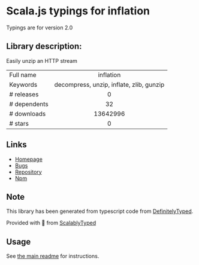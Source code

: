 
# Scala.js typings for inflation

Typings are for version 2.0

## Library description:
Easily unzip an HTTP stream

|                    |                 |
| ------------------ | :-------------: |
| Full name          | inflation |
| Keywords           | decompress, unzip, inflate, zlib, gunzip |
| # releases         | 0 |
| # dependents       | 32 |
| # downloads        | 13642996 |
| # stars            | 0 |

## Links
- [Homepage](https://github.com/stream-utils/inflation#readme)
- [Bugs](https://github.com/stream-utils/inflation/issues)
- [Repository](https://github.com/stream-utils/inflation)
- [Npm](https://www.npmjs.com/package/inflation)
    


## Note
This library has been generated from typescript code from [DefinitelyTyped](https://definitelytyped.org).

Provided with :purple_heart: from [ScalablyTyped](https://github.com/oyvindberg/ScalablyTyped)

## Usage
See [the main readme](../../readme.md) for instructions.


